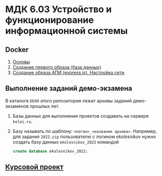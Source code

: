 # МДК 6.03 Устройство и функционирование информационной системы

## Docker

1. [Основы](./articles/docker01.md)
1. [Создание первого образа (база данных)](./articles/docker_mysql.md)
1. [Создание образа АПИ (express.js). Настройка сети](./articles/docker_express_js.md)

<!-- 

## (30+28) Тема 6.3.1. Виды информационных систем

1. Базовая структура информационной системы. 
2. Основное оборудование системной интеграции
3. Особенности информационного, программного и технического обеспечения различных видов АИС.
4. Особенности сопровождения информационных систем бухгалтерского учета и материально-технического снабжения.
5. Особенности сопровождения информационных систем управления качеством, технической и технологической подготовки производства.
6. Особенности сопровождения информационных систем поисково-справочных служб, библиотек и патентных ведомств
7. Особенности сопровождения информационных систем управления «Умный дом»
8. (4) Особенности сопровождения информационных систем обслуживания многозонного мультимедийного пространства
9. (4) Особенности сопровождения информационных систем удаленного управления и контроля объектов
10. (4) Особенности сопровождения информационных систем реального времени
11. (4) Структура и этапы проектирования информационной системы.

**Лабораторные работы**

1. (4) Практические работы «Разработка технического задания на сопровождение информационной системы (указать предметную область)»
2. (4) Практическая работа «Формирование предложений о расширении информационной системы»
3. (4) Лабораторная работа «Обслуживание системы отображения информации актового зала»
4. (4) Лабораторная работа «Обслуживание системы отображения информации конференц-зала»
5. (6) Лабораторная работа «Обслуживание локальной сети»
6. (6) Лабораторная работа «Обслуживание системы видеонаблюдения»

## (40) Тема 6.3.2. Надежность и качество информационных систем

1. Модели качества информационных систем. Стандарты управления качеством
2. Надежность информационных систем: основные понятия и определения. Метрики качества
3. Показатели надежности в соответствии со стандартами. Обеспечение надежности.
4. Методы обеспечения и контроля качества информационных систем. Достоверность информационных систем. Эффективность информационных систем.
5. Безопасность информационных систем. Основные угрозы. Защита от несанкционированного доступа

**Лабораторные работы** (48)

1. Практическая работа «Определение показателей безотказности системы»
2. Практическая работа «Определение показателей долговечности системы»
3. Практическая работа «Определение комплексных показателей надежности системы»
4. Практическая работа «Определение единичных показателей достоверности информации в системе»
5. Практические работы «Формирование предложений по реинжинирингу информационной системы (указать предметную область)»

GRANT ALL PRIVILEGES ON $1%.* TO '$1'@'%';
FLUSH PRIVILEGES;

-->

## Выполнение заданий демо-экзамена

В каталоге `DE09` этого репозитория лежат архивы заданий демо-экзаменов прошлых лет.

1. Базы данных для выполнения проектов создавать на сервере `kolei.ru`.
1. Базу называть по шаблону: `<логин>_<название архива>`. Например, для задания `2022.zip` пользователю с логином *ekolesnikov* нужно создать базу данных `ekolesnikov_2022` командой 

    ```sql
    create database ekolesnikov_2022;
    ```

## [Курсовой проект](./kp2.md)
